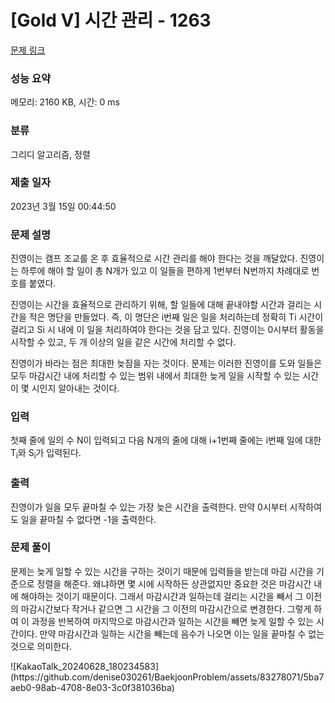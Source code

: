 # [Gold V] 시간 관리 - 1263 

[문제 링크](https://www.acmicpc.net/problem/1263) 

### 성능 요약

메모리: 2160 KB, 시간: 0 ms

### 분류

그리디 알고리즘, 정렬

### 제출 일자

2023년 3월 15일 00:44:50

### 문제 설명

<p>진영이는 캠프 조교를 온 후 효율적으로 시간 관리를 해야 한다는 것을 깨달았다. 진영이는 하루에 해야 할 일이 총 N개가 있고 이 일들을 편하게 1번부터 N번까지 차례대로 번호를 붙였다.</p>

<p>진영이는 시간을 효율적으로 관리하기 위해, 할 일들에 대해 끝내야할 시간과 걸리는 시간을 적은 명단을 만들었다. 즉, 이 명단은 i번째 일은 일을 처리하는데 정확히 Ti 시간이 걸리고 Si 시 내에 이 일을 처리하여야 한다는 것을 담고 있다. 진영이는 0시부터 활동을 시작할 수 있고, 두 개 이상의 일을 같은 시간에 처리할 수 없다.</p>

<p>진영이가 바라는 점은 최대한 늦잠을 자는 것이다. 문제는 이러한 진영이를 도와 일들은 모두 마감시간 내에 처리할 수 있는 범위 내에서 최대한 늦게 일을 시작할 수 있는 시간이 몇 시인지 알아내는 것이다.</p>

### 입력 

 <p>첫째 줄에 일의 수 N이 입력되고 다음 N개의 줄에 대해 i+1번째 줄에는 i번째 일에 대한 T<sub>i</sub>와 S<sub>i</sub>가 입력된다.</p>

### 출력 

 <p>진영이가 일을 모두 끝마칠 수 있는 가장 늦은 시간을 출력한다. 만약 0시부터 시작하여도 일을 끝마칠 수 없다면 -1을 출력한다.</p>

### 문제 풀이

 <p> 문제는 늦게 일할 수 있는 시간을 구하는 것이기 때문에 입력들을 받는데 마감 시간을 기준으로 정렬을 해준다. 왜냐하면 몇 시에 시작하든 상관없지만 중요한 것은 마감시간 내에 해야하는 것이기 때문이다. 그래서 마감시간과 일하는데 걸리는 시간을 빼서 그 이전의 마감시간보다 작거나 같으면 그 시간을 그 이전의 마감시간으로 변경한다. 그렇게 하여 이 과정을 반복하여 마지막으로 마감시간과 일하는 시간을 빼면 늦게 일할 수 있는 시간이다. 만약 마감시간과 일하는 시간을 빼는데 음수가 나오면 이는 일을 끝마칠 수 없는 것으로 의미한다.</p>
![KakaoTalk_20240628_180234583](https://github.com/denise030261/BaekjoonProblem/assets/83278071/5ba7aeb0-98ab-4708-8e03-3c0f381036ba)
